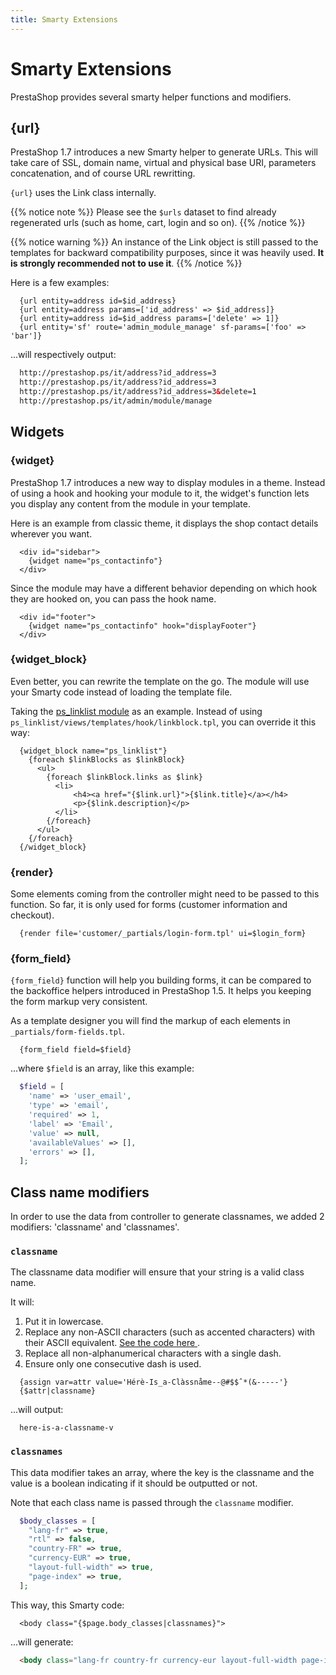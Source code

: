 ```yaml
---
title: Smarty Extensions
---
```


# Smarty Extensions

PrestaShop provides several smarty helper functions and modifiers.

## {url}

PrestaShop 1.7 introduces a new Smarty helper to generate URLs.
This will take care of SSL, domain name, virtual and physical base URI, parameters concatenation,
and of course URL rewritting.

`{url}` uses the Link class internally.

{{% notice note %}}
  Please see the `$urls` dataset to find already regenerated urls (such as home, cart, login and so on).
{{% /notice %}}

{{% notice warning %}}
  An instance of the Link object is still passed to the templates for backward compatibility purposes,
  since it was heavily used. **It is strongly recommended not to use it**.
{{% /notice %}}

Here is a few examples:

```smarty
  {url entity=address id=$id_address}
  {url entity=address params=['id_address' => $id_address]}
  {url entity=address id=$id_address params=['delete' => 1]}
  {url entity='sf' route='admin_module_manage' sf-params=['foo' => 'bar']}
```

...will respectively output:

```html
  http://prestashop.ps/it/address?id_address=3
  http://prestashop.ps/it/address?id_address=3
  http://prestashop.ps/it/address?id_address=3&delete=1
  http://prestashop.ps/it/admin/module/manage
```

## Widgets

### {widget}

PrestaShop 1.7 introduces a new way to display modules in a theme. Instead of using a hook and hooking
your module to it, the widget's function lets you display any content from the module in your template.

Here is an example from classic theme, it displays the shop contact details wherever you want.

```html+smarty
  <div id="sidebar">
    {widget name="ps_contactinfo"}
  </div>
```

Since the module may have a different behavior depending on which hook they are hooked on, you can pass the
hook name.

```html+smarty
  <div id="footer">
    {widget name="ps_contactinfo" hook="displayFooter"}
  </div>
```

### {widget_block}

Even better, you can rewrite the template on the go. The module will use your Smarty code instead of loading
the template file.

Taking the [ps_linklist module](https://github.com/PrestaShop/ps_linklist/tree/master) as an example.
Instead of using `ps_linklist/views/templates/hook/linkblock.tpl`, you can override it this way:

```html+smarty
  {widget_block name="ps_linklist"}
    {foreach $linkBlocks as $linkBlock}
      <ul>
        {foreach $linkBlock.links as $link}
          <li>
              <h4><a href="{$link.url}">{$link.title}</a></h4>
              <p>{$link.description}</p>
          </li>
        {/foreach}
      </ul>
    {/foreach}
  {/widget_block}
```

### {render}

Some elements coming from the controller might need to be passed to this function. So far, it is only used
for forms (customer information and checkout).

```smarty
  {render file='customer/_partials/login-form.tpl' ui=$login_form}
```

### {form_field}

`{form_field}` function will help you building forms, it can be compared to the backoffice helpers introduced in
PrestaShop 1.5. It helps you keeping the form markup very consistent.

As a template designer you will find the markup of each elements in `_partials/form-fields.tpl`.

```smarty
  {form_field field=$field}
```

...where `$field` is an array, like this example:

```php
  $field = [
    'name' => 'user_email',
    'type' => 'email',
    'required' => 1,
    'label' => 'Email',
    'value' => null,
    'availableValues' => [],
    'errors' => [],
  ];
```

## Class name modifiers

In order to use the data from controller to generate classnames, we added 2 modifiers: 'classname' and 'classnames'.

### `classname`

The classname data modifier will ensure that your string is a valid class name.

It will:

1. Put it in lowercase.
2. Replace any non-ASCII characters (such as accented characters) with their ASCII equivalent. [See the code here ](https://github.com/PrestaShop/PrestaShop/blob/develop/classes/Tools.php#L1252-L1354).
3. Replace all non-alphanumerical characters with a single dash.
4. Ensure only one consecutive dash is used.

```smarty
  {assign var=attr value='Hérè-Is_a-Clàssnåme--@#$$ˆ*(&-----'}
  {$attr|classname}
```

...will output:

```
  here-is-a-classname-v
```

### `classnames`

This data modifier takes an array, where the key is the classname and the value is a boolean indicating if
it should be outputted or not.

Note that each class name is passed through the `classname` modifier.

```php
  $body_classes = [
    "lang-fr" => true,
    "rtl" => false,
    "country-FR" => true,
    "currency-EUR" => true,
    "layout-full-width" => true,
    "page-index" => true,
  ];
```

This way, this Smarty code:

```html+smarty
  <body class="{$page.body_classes|classnames}">
```

...will generate:

```html
  <body class="lang-fr country-fr currency-eur layout-full-width page-index">
```
